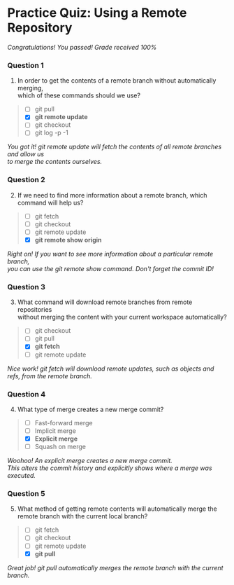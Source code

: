 # Practice Quiz:  Using a Remote Repository

*Congratulations! You passed! Grade received 100%*

### Question 1

1. In order to get the contents of a remote branch without automatically merging,\
 which of these commands should we use?

> - [ ] git pull
> - [x] **git remote update**
> - [ ] git checkout
> - [ ] git log -p -1

*You got it! git remote update will fetch the contents of all remote branches and allow us*\
*to merge the contents ourselves.*

### Question 2

2. If we need to find more information about a remote branch, which command will help us?

> - [ ] git fetch
> - [ ] git checkout
> - [ ] git remote update
> - [x] **git remote show origin**

*Right on! If you want to see more information about a particular remote branch,*\
 *you can use the git remote show command. Don't forget the commit ID!*

### Question 3

3. What command will download remote branches from remote repositories\
 without merging the content with your current workspace automatically?

> - [ ] git checkout
> - [ ] git pull
> - [x] **git fetch**
> - [ ] git remote update

*Nice work! git fetch will download remote updates, such as objects and refs, from the remote branch.*

### Question 4

4. What type of merge creates a new merge commit?

> - [ ] Fast-forward merge
> - [ ] Implicit merge
> - [x] **Explicit merge**
> - [ ] Squash on merge

*Woohoo! An explicit merge creates a new merge commit.*\
*This alters the commit history and explicitly shows where a merge was executed.*

### Question 5

5. What method of getting remote contents will automatically merge the remote branch with the current local branch?

> - [ ] git fetch
> - [ ] git checkout
> - [ ] git remote update
> - [x] **git pull**

*Great job! git pull automatically merges the remote branch with the current branch.*
